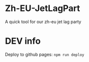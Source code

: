 # Zh-EU-JetLagPart
A quick tool for our zh-eu jet lag party

# DEV info
Deploy to github pages: ```npm run deploy```
